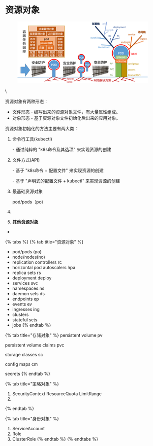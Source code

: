 # 资源对象

<figure><img src="../../../.gitbook/assets/image (4) (1) (1) (1) (1) (1) (1) (1) (1).png" alt=""><figcaption></figcaption></figure>

\


资源对象有两种形态：&#x20;

* 文件形态 - 编写出来的资源对象文件，有大量属性组成。&#x20;
* 对象形态 - 基于资源对象文件初始化后出来的应用对象。

资源对象初始化的方法主要有两大类：&#x20;

1.  命令行工具(kubectl)

    \- 通过纯粹的 "k8s命令及其选项" 来实现资源的创建&#x20;
2.  文件方式(API)&#x20;

    \- 基于 "k8s命令 + 配置文件" 来实现资源的创建

    \- 基于 "声明式的配置文件 + kubectl" 来实现资源的创建



1.  最基础资源对象

    pod/pods（po）
2.
3. **其他资源对象**

*

{% tabs %}
{% tab title="资源对象" %}
* pod/pods (po)
* node/nodes(no)
* replication controllers  rc
* horizontal pod autoscalers  hpa
* replica sets rs
* deployment deploy
* services svc
* namespaces ns
* daemon sets ds
* endpoints ep
* events ev
* ingresses  ing
* clusters
* stateful sets
* jobs
{% endtab %}

{% tab title="存储对象" %}
persistent volume pv

persistent volume claims pvc

storage classes sc

config maps cm

secrets
{% endtab %}

{% tab title="策略对象" %}
1. SecurityContext ResourceQuota LimitRange
2.
{% endtab %}

{% tab title="身份对象" %}
1. ServiceAccount
2. Role
3. ClusterRole
{% endtab %}
{% endtabs %}
